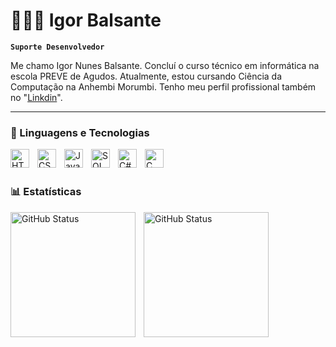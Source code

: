# 🧑🏻‍💻 Igor Balsante

**`Suporte Desenvolvedor`** 

Me chamo Igor Nunes Balsante. Concluí o curso técnico em informática na escola PREVE de Agudos. Atualmente, estou cursando Ciência da Computação na Anhembi Morumbi. Tenho meu perfil profissional também no "[Linkdin](https://www.linkedin.com/in/igor-balsante-220521270)".


---

### 🤖 Linguagens e Tecnologias

<img 
    align="left" 
    alt="HTML"
    title="HTML" 
    width="30px" 
    style="padding-right: 10px;" 
    src="https://cdn.jsdelivr.net/gh/devicons/devicon@latest/icons/html5/html5-original.svg" 
/>
<img 
    align="left" 
    alt="CSS" 
    title="CSS"
    width="30px" 
    style="padding-right: 10px;" 
    src="https://cdn.jsdelivr.net/gh/devicons/devicon@latest/icons/css3/css3-original.svg" 
/>
<img 
    align="left" 
    alt="JavaScript" 
    title="JavaScript"
    width="30px" 
    style="padding-right: 10px;" 
    src="https://cdn.jsdelivr.net/gh/devicons/devicon@latest/icons/javascript/javascript-original.svg" 
/>

<img 
    align="left" 
    alt="SQLServer" 
    title="SQLServer"
    width="30px" 
    style="padding-right: 10px;" 
    src="https://cdn.jsdelivr.net/gh/devicons/devicon@latest/icons/microsoftsqlserver/microsoftsqlserver-original.svg"
/>
<img 
    align="left" 
    alt="C#"
    title="C#" 
    width="30px" 
    style="padding-right: 10px;" 
    src="https://cdn.jsdelivr.net/gh/devicons/devicon@latest/icons/csharp/csharp-original.svg" 
/>
<img 
    align="left" 
    alt="C"
    title="C" 
    width="30px" 
    style="padding-right: 10px;" 
    src="https://cdn.jsdelivr.net/gh/devicons/devicon@latest/icons/c/c-original.svg" 
/>

<br/>
<br/>

### 📊 Estatísticas

<p>
  <img 
    align="left" 
    alt="GitHub Status" 
    height="200" 
    style="padding-right: 10px;" 
    src="https://github-readme-stats.vercel.app/api?username=IgorBalsante&show_icons=true&theme=tokyonight&include_all_commits=true&locale=pt-br" 
  />

<img 
      align="left" 
      alt="GitHub Status" 
      height="200" 
      src="https://github-readme-stats.vercel.app/api/top-langs/?username=IgorBalsante&theme=tokyonight&layout=compact&custom_title=Tecnologias&langs_count=9" 
  />

</p>
